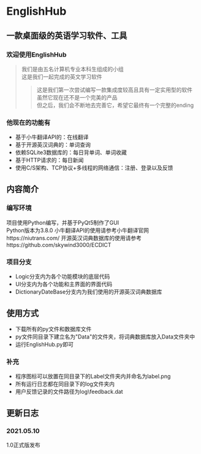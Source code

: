 # EnglishHub
## 一款桌面级的英语学习软件、工具
### 欢迎使用EnglishHub
> 我们是由五名计算机专业本科生组成的小组  
> 这是我们一起完成的英文学习软件 
> > 这是我们第一次尝试编写一款集成度较高且具有一定实用型的软件  
> > 虽然它现在还不是一个完美的产品  
> > 但之后，我们会不断地去完善它，希望它最终有一个完整的ending   
### 他现在的功能有  
+ 基于小牛翻译API的：在线翻译
+ 基于开源英汉词典的：单词查询
+ 依赖SQLite3数据库的：每日背单词、单词收藏
+ 基于HTTP请求的：每日新闻
+ 使用C/S架构、TCP协议+多线程的网络通信：注册、登录以及反馈
## 内容简介
### 编写环境
项目使用Python编写，并基于PyQt5制作了GUI</br>
Python版本为3.8.0
小牛翻译API的使用请参考小牛翻译官网https://niutrans.com/
开源英汉词典数据库的使用请参考https://github.com/skywind3000/ECDICT
### 项目分支
+ Logic分支内为各个功能模块的底层代码
+ UI分支内为各个功能和主界面的界面代码
+ DictionaryDateBase分支内为我们使用的开源英汉词典数据库
## 使用方式
+ 下载所有的py文件和数据库文件
+ py文件同目录下建立名为"Data"的文件夹，将词典数据库放入Data文件夹中
+ 运行EnglishHub.py即可
### 补充
+ 程序图标可以放置在同目录下的Label文件夹内并命名为label.png
+ 所有运行日志都在同目录下的log文件夹内
+ 用户反馈记录的文件路径为log\\feedback.dat
## 更新日志
### 2021.05.10
1.0正式版发布
